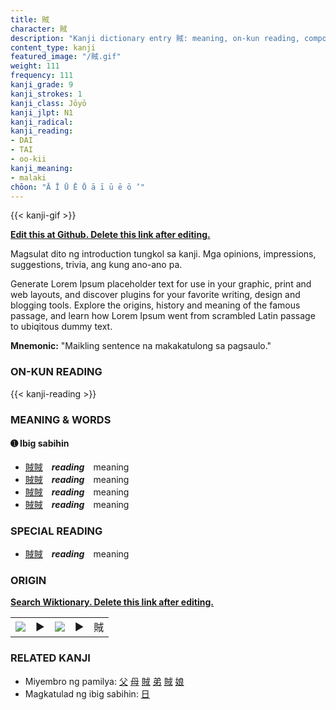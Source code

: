 ```yaml
---
title: 賊
character: 賊
description: "Kanji dictionary entry 賊: meaning, on-kun reading, compounds, origin, related kanji"
content_type: kanji
featured_image: "/賊.gif"
weight: 111
frequency: 111
kanji_grade: 9
kanji_strokes: 1
kanji_class: Jōyō
kanji_jlpt: N1
kanji_radical: 
kanji_reading: 
- DAI
- TAI
- oo-kii
kanji_meaning:
- malaki
chōon: "Ā Ī Ū Ē Ō ā ī ū ē ō ’"
---
```

[//]: # (Don't edit the line below. Kanji animated GIF code is automatically generated.)
{{< kanji-gif >}}

[//]: # (Edit below this line.)

**[Edit this at Github. Delete this link after editing.](https://github.com/tim0g/tim/tree/main/content/kanji/賊/index.md)**

Magsulat dito ng introduction tungkol sa kanji. Mga opinions, impressions, suggestions, trivia, ang kung ano-ano pa.

Generate Lorem Ipsum placeholder text for use in your graphic, print and web layouts, and discover plugins for your favorite writing, design and blogging tools. Explore the origins, history and meaning of the famous passage, and learn how Lorem Ipsum went from scrambled Latin passage to ubiqitous dummy text.
 
**Mnemonic:** "Maikling sentence na makakatulong sa pagsaulo."

### ON-KUN READING

[//]: # (Don't edit the line below. ON-KUN READING code is automatically generated.)
{{< kanji-reading >}}

### MEANING & WORDS

#### ➊ **Ibig sabihin**
  - [賊](../賊)[賊](../賊)　***reading***　meaning
  - [賊](../賊)[賊](../賊)　***reading***　meaning
  - [賊](../賊)[賊](../賊)　***reading***　meaning
  - [賊](../賊)[賊](../賊)　***reading***　meaning

### SPECIAL READING
  - [賊](../賊)[賊](../賊)　***reading***　meaning

### ORIGIN

**[Search Wiktionary. Delete this link after editing.](https://wiktionary.org/wiki/賊)**
<table class="kanji-table"><tr><td>
<img src="60px-賊-bronze.svg.png">
</td><td>▶</td><td>
<img src="60px-賊-oracle.svg.png">
</td><td>▶</td>
<td class="kanji-origin">賊</td>
</tr></table>

### RELATED KANJI
- Miyembro ng pamilya: [父](../父) [母](../母) [賊](../賊) [弟](../弟) [賊](../賊) [娘](../娘)
- Magkatulad ng ibig sabihin: [日](../日)
